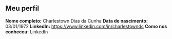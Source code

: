 Meu perfil
-------

**Nome completo:** Charlestown Dias da Cunha
**Data de nascimento:** 03/01/1972
**LinkedIn:** https://www.linkedin.com/in/charlestowndc
**Como nos conheceu:** LinkedIn